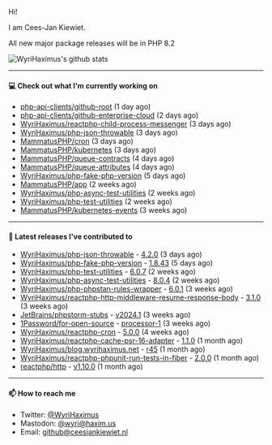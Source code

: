Hi!

I am Cees-Jan Kiewiet.

All new major package releases will be in PHP 8.2

![WyriHaximus's github stats](https://github-readme-stats.vercel.app/api?username=WyriHaximus&show_icons=true)

---

#### 💻 Check out what I'm currently working on

- [php-api-clients/github-root](https://github.com/php-api-clients/github-root) (1 day ago)
- [php-api-clients/github-enterprise-cloud](https://github.com/php-api-clients/github-enterprise-cloud) (2 days ago)
- [WyriHaximus/reactphp-child-process-messenger](https://github.com/WyriHaximus/reactphp-child-process-messenger) (3 days ago)
- [WyriHaximus/php-json-throwable](https://github.com/WyriHaximus/php-json-throwable) (3 days ago)
- [MammatusPHP/cron](https://github.com/MammatusPHP/cron) (3 days ago)
- [MammatusPHP/kubernetes](https://github.com/MammatusPHP/kubernetes) (3 days ago)
- [MammatusPHP/queue-contracts](https://github.com/MammatusPHP/queue-contracts) (4 days ago)
- [MammatusPHP/queue-attributes](https://github.com/MammatusPHP/queue-attributes) (4 days ago)
- [WyriHaximus/php-fake-php-version](https://github.com/WyriHaximus/php-fake-php-version) (5 days ago)
- [MammatusPHP/app](https://github.com/MammatusPHP/app) (2 weeks ago)
- [WyriHaximus/php-async-test-utilities](https://github.com/WyriHaximus/php-async-test-utilities) (2 weeks ago)
- [WyriHaximus/php-test-utilities](https://github.com/WyriHaximus/php-test-utilities) (2 weeks ago)
- [MammatusPHP/kubernetes-events](https://github.com/MammatusPHP/kubernetes-events) (3 weeks ago)

---

#### 🔭 Latest releases I've contributed to

- [WyriHaximus/php-json-throwable](https://github.com/WyriHaximus/php-json-throwable) - [4.2.0](https://github.com/WyriHaximus/php-json-throwable/releases/tag/4.2.0) (3 days ago)
- [WyriHaximus/php-fake-php-version](https://github.com/WyriHaximus/php-fake-php-version) - [1.8.43](https://github.com/WyriHaximus/php-fake-php-version/releases/tag/1.8.43) (5 days ago)
- [WyriHaximus/php-test-utilities](https://github.com/WyriHaximus/php-test-utilities) - [6.0.7](https://github.com/WyriHaximus/php-test-utilities/releases/tag/6.0.7) (2 weeks ago)
- [WyriHaximus/php-async-test-utilities](https://github.com/WyriHaximus/php-async-test-utilities) - [8.0.4](https://github.com/WyriHaximus/php-async-test-utilities/releases/tag/8.0.4) (2 weeks ago)
- [WyriHaximus/php-phpstan-rules-wrapper](https://github.com/WyriHaximus/php-phpstan-rules-wrapper) - [6.0.1](https://github.com/WyriHaximus/php-phpstan-rules-wrapper/releases/tag/6.0.1) (3 weeks ago)
- [WyriHaximus/reactphp-http-middleware-resume-response-body](https://github.com/WyriHaximus/reactphp-http-middleware-resume-response-body) - [3.1.0](https://github.com/WyriHaximus/reactphp-http-middleware-resume-response-body/releases/tag/3.1.0) (3 weeks ago)
- [JetBrains/phpstorm-stubs](https://github.com/JetBrains/phpstorm-stubs) - [v2024.1](https://github.com/JetBrains/phpstorm-stubs/releases/tag/v2024.1) (3 weeks ago)
- [1Password/for-open-source](https://github.com/1Password/for-open-source) - [processor-1](https://github.com/1Password/for-open-source/releases/tag/processor-1) (3 weeks ago)
- [WyriHaximus/reactphp-cron](https://github.com/WyriHaximus/reactphp-cron) - [5.0.0](https://github.com/WyriHaximus/reactphp-cron/releases/tag/5.0.0) (4 weeks ago)
- [WyriHaximus/reactphp-cache-psr-16-adapter](https://github.com/WyriHaximus/reactphp-cache-psr-16-adapter) - [1.1.0](https://github.com/WyriHaximus/reactphp-cache-psr-16-adapter/releases/tag/1.1.0) (1 month ago)
- [WyriHaximus/blog.wyrihaximus.net](https://github.com/WyriHaximus/blog.wyrihaximus.net) - [r45](https://github.com/WyriHaximus/blog.wyrihaximus.net/releases/tag/r45) (1 month ago)
- [WyriHaximus/reactphp-phpunit-run-tests-in-fiber](https://github.com/WyriHaximus/reactphp-phpunit-run-tests-in-fiber) - [2.0.0](https://github.com/WyriHaximus/reactphp-phpunit-run-tests-in-fiber/releases/tag/2.0.0) (1 month ago)
- [reactphp/http](https://github.com/reactphp/http) - [v1.10.0](https://github.com/reactphp/http/releases/tag/v1.10.0) (1 month ago)

---

#### 📫 How to reach me

- Twitter: [@WyriHaximus](https://twitter.com/WyriHaximus)
- Mastodon: [@wyri@haxim.us](https://toot-toot.wyrihaxim.us/@wyri)
- Email: [github@ceesjankiewiet.nl](mailto:github@ceesjankiewiet.nl)
